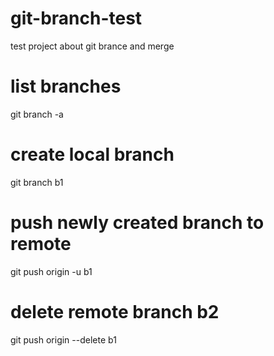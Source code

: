 # git-branch-test
test project about git brance and merge


# list branches
git branch -a


# create local branch
git branch b1


# push newly created branch to remote
git push origin -u b1


# delete remote branch b2
git push origin --delete b1
